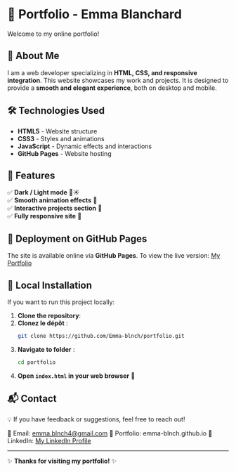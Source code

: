 # 🚀 Portfolio - Emma Blanchard

Welcome to my online portfolio!

## 🌟 About Me
I am a web developer specializing in **HTML, CSS, and responsive integration**. This website showcases my work and projects. It is designed to provide a **smooth and elegant experience**, both on desktop and mobile.

## 🛠️ Technologies Used
- **HTML5** - Website structure
- **CSS3** - Styles and animations
- **JavaScript** - Dynamic effects and interactions
- **GitHub Pages** - Website hosting

## 📌 Features
✅ **Dark / Light mode** 🌙☀️  
✅ **Smooth animation effects** 🎨  
✅ **Interactive projects section** 💼  
✅ **Fully responsive site** 📱  

## 🚀 Deployment on GitHub Pages
The site is available online via **GitHub Pages**. To view the live version: [My Portfolio](https://emma-blnch.github.io/Portfolio/)

## 📂 Local Installation
If you want to run this project locally:
1. **Clone the repository**:
1. **Clonez le dépôt** :
   ```sh
   git clone https://github.com/Emma-blnch/portfolio.git
   ```
2. **Navigate to folder** :
   ```sh
   cd portfolio
   ```
3. **Open `index.html` in your web browser** 🚀

## 📬 Contact
💡 If you have feedback or suggestions, feel free to reach out!

📧 Email: emma.blnch4@gmail.com
🔗 Portfolio: emma-blnch.github.io
💼 LinkedIn: [My LinkedIn Profile](https://www.linkedin.com/in/emmablnch/)

---

✨ **Thanks for visiting my portfolio!** ✨
